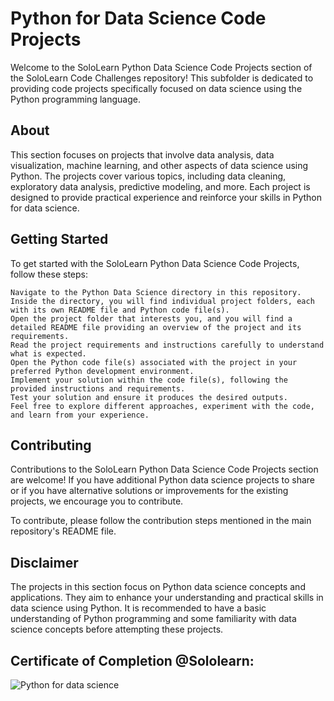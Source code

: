 # Python for Data Science Code Projects

Welcome to the SoloLearn Python Data Science Code Projects section of the SoloLearn Code Challenges repository! This subfolder is dedicated to providing code projects specifically focused on data science using the Python programming language.

## About

This section focuses on projects that involve data analysis, data visualization, machine learning, and other aspects of data science using Python. The projects cover various topics, including data cleaning, exploratory data analysis, predictive modeling, and more. Each project is designed to provide practical experience and reinforce your skills in Python for data science.

## Getting Started

To get started with the SoloLearn Python Data Science Code Projects, follow these steps:

    Navigate to the Python Data Science directory in this repository.
    Inside the directory, you will find individual project folders, each with its own README file and Python code file(s).
    Open the project folder that interests you, and you will find a detailed README file providing an overview of the project and its requirements.
    Read the project requirements and instructions carefully to understand what is expected.
    Open the Python code file(s) associated with the project in your preferred Python development environment.
    Implement your solution within the code file(s), following the provided instructions and requirements.
    Test your solution and ensure it produces the desired outputs.
    Feel free to explore different approaches, experiment with the code, and learn from your experience.

## Contributing

Contributions to the SoloLearn Python Data Science Code Projects section are welcome! If you have additional Python data science projects to share or if you have alternative solutions or improvements for the existing projects, we encourage you to contribute.

To contribute, please follow the contribution steps mentioned in the main repository's README file.

## Disclaimer

The projects in this section focus on Python data science concepts and applications. They aim to enhance your understanding and practical skills in data science using Python. It is recommended to have a basic understanding of Python programming and some familiarity with data science concepts before attempting these projects.

## Certificate of Completion @Sololearn:

![Python for data science](https://github.com/AWESOME04/Sololearn-Code-Challenges/assets/102630199/055a8547-051c-4c27-bb83-082047676c85)




